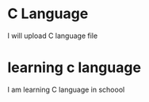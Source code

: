 # C Language
I will upload C language file

# learning c language 
I am learning C language in schoool
